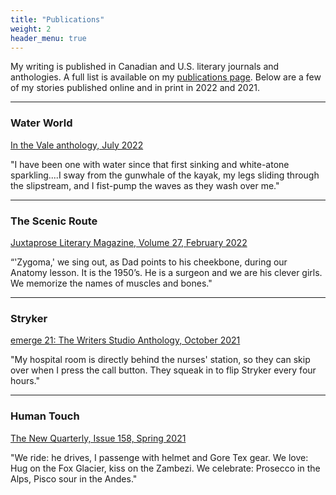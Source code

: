 ```yaml
---
title: "Publications"
weight: 2
header_menu: true
---
```


My writing is published in Canadian and U.S. literary journals and anthologies. A full list is available on my [publications page](publications). Below are a few of my stories published online and in print in 2022 and 2021.

---

### Water World
[In the Vale anthology, July 2022](https://readquebec.ca/book/in-the-vale/)

"I have been one with water since that first sinking and white-atone sparkling....I sway from the gunwhale of the kayak, my legs sliding through the slipstream, and I fist-pump the waves as they wash over me."

---

### The Scenic Route
[Juxtaprose Literary Magazine, Volume 27, February 2022](https://www.juxtaprosemagazine.org/volume-27/)

“'Zygoma,' we sing out, as Dad points to his cheekbone, during our Anatomy lesson. It is the 1950’s. He is a surgeon and we are his clever girls. We memorize the names of muscles and bones." 

---

### Stryker
[emerge 21: The Writers Studio Anthology, October 2021](https://www.amazon.ca/emerge-21-Writers-Studio-Anthology/dp/1772870838)

"My hospital room is directly behind the nurses' station, so they can skip over when I press the call button. They squeak in to flip Stryker every four hours."

---
### Human Touch
[The New Quarterly, Issue 158, Spring 2021](https://tnq.ca/issues/issue-158/)

"We ride: he drives, I passenge with helmet and Gore Tex gear.
We love: Hug on the Fox Glacier, kiss on the Zambezi.
We celebrate: Prosecco in the Alps, Pisco sour in the Andes."
